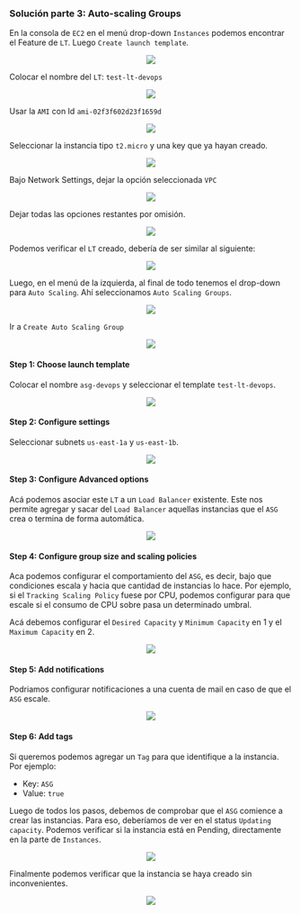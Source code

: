 ### Solución parte 3: Auto-scaling Groups

En la consola de `EC2` en el menú drop-down `Instances` podemos encontrar el Feature de `LT`. Luego `Create launch template`.  

<p align = "center">
<img src = "./../Extras/Imagenes/laboratorioCloud_EC2/asg/asg001.png">
</p>

Colocar el nombre del `LT`: `test-lt-devops`  

<p align = "center">
<img src = "./../Extras/Imagenes/laboratorioCloud_EC2/asg/asg002.png">
</p>

Usar la `AMI` con Id `ami-02f3f602d23f1659d`  

<p align = "center">
<img src = "./../Extras/Imagenes/laboratorioCloud_EC2/asg/asg003.png">
</p>

Seleccionar la instancia tipo `t2.micro` y una key que ya hayan creado.  

<p align = "center">
<img src = "./../Extras/Imagenes/laboratorioCloud_EC2/asg/asg004.png">
</p>

Bajo Network Settings, dejar la opción seleccionada `VPC`  

<p align = "center">
<img src = "./../Extras/Imagenes/laboratorioCloud_EC2/asg/asg005.png">
</p>

Dejar todas las opciones restantes por omisión.  

<p align = "center">
<img src = "./../Extras/Imagenes/laboratorioCloud_EC2/asg/asg006.png">
</p>

Podemos verificar el `LT` creado, debería de ser similar al siguiente:  

<p align = "center">
<img src = "./../Extras/Imagenes/laboratorioCloud_EC2/asg/asg007.png">
</p>

Luego, en el menú de la izquierda, al final de todo tenemos el drop-down para `Auto Scaling`. Ahí seleccionamos `Auto Scaling Groups`.  

<p align = "center">
<img src = "./../Extras/Imagenes/laboratorioCloud_EC2/asg/asg008.png">
</p>

Ir a `Create Auto Scaling Group`  

<p align = "center">
<img src = "./../Extras/Imagenes/laboratorioCloud_EC2/asg/asg009.png">
</p>


#### Step 1: Choose launch template

Colocar el nombre `asg-devops` y seleccionar el template `test-lt-devops`.  

<p align = "center">
<img src = "./../Extras/Imagenes/laboratorioCloud_EC2/asg/asg010.png">
</p>

#### Step 2: Configure settings

Seleccionar subnets `us-east-1a` y `us-east-1b`.  

<p align = "center">
<img src = "./../Extras/Imagenes/laboratorioCloud_EC2/asg/asg011.png">
</p>

#### Step 3: Configure Advanced options

Acá podemos asociar este `LT` a un `Load Balancer` existente. Este nos permite agregar y sacar del `Load Balancer` aquellas instancias que el `ASG` crea o termina de forma automática.  

<p align = "center">
<img src = "./../Extras/Imagenes/laboratorioCloud_EC2/asg/asg012.png">
</p>

#### Step 4: Configure group size and scaling policies

Aca podemos configurar el comportamiento del `ASG`, es decir, bajo que condiciones escala y hacia que cantidad de instancias lo hace. Por ejemplo, si el `Tracking Scaling Policy` fuese por CPU, podemos configurar para que escale si el consumo de CPU sobre pasa un determinado umbral.  

Acá debemos configurar el `Desired Capacity` y `Minimum Capacity` en 1 y el `Maximum Capacity` en 2.  

<p align = "center">
<img src = "./../Extras/Imagenes/laboratorioCloud_EC2/asg/asg013.png">
</p>

#### Step 5: Add notifications

Podriamos configurar notificaciones a una cuenta de mail en caso de que el `ASG` escale.  

<p align = "center">
<img src = "./../Extras/Imagenes/laboratorioCloud_EC2/asg/asg014.png">
</p>

#### Step 6: Add tags

Si queremos podemos agregar un `Tag` para que identifique a la instancia. Por ejemplo:  
* Key: `ASG`
* Value: `true`  

Luego de todos los pasos, debemos de comprobar que el `ASG` comience a crear las instancias. Para eso, deberíamos de ver en el status `Updating capacity`. Podemos verificar si la instancia está en Pending, directamente en la parte de `Instances`.  

<p align = "center">
<img src = "./../Extras/Imagenes/laboratorioCloud_EC2/asg/asg015.png">
</p>

Finalmente podemos verificar que la instancia se haya creado sin inconvenientes.  

<p align = "center">
<img src = "./../Extras/Imagenes/laboratorioCloud_EC2/asg/asg016.png">
</p>
